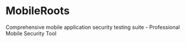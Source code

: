 # MobileRoots
Comprehensive mobile application security testing suite - Professional Mobile Security Tool
